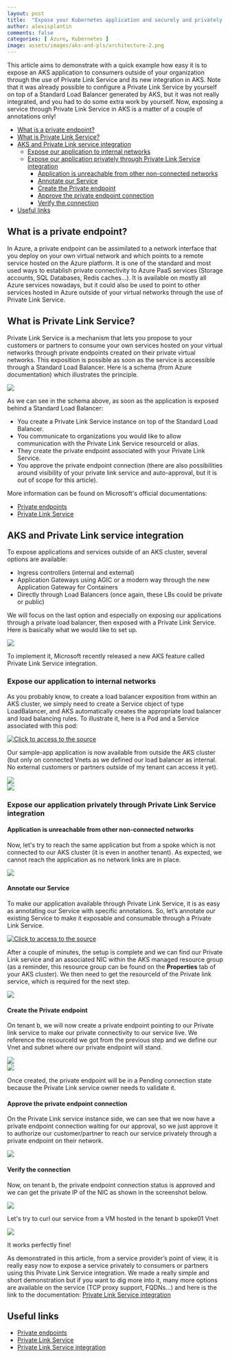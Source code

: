 ```yaml
---
layout: post
title:  "Expose your Kubernetes application and securely and privately to your customers/partners through Private Link Service"
author: alexisplantin
comments: false
categories: [ Azure, Kubernetes ]
image: assets/images/aks-and-pls/architecture-2.png
---
```

This article aims to demonstrate with a quick example how easy it is to expose an AKS application to consumers outside of your organization through the use of Private Link Service and its new integration in AKS. Note that it was already possible to configure a Private Link Service by yourself on top of a Standard Load Balancer generated by AKS, but it was not really integrated, and you had to do some extra work by yourself. Now, exposing a service through Private Link Service in AKS is a matter of a couple of annotations only!

- [What is a private endpoint?](#what-is-a-private-endpoint)
- [What is Private Link Service?](#what-is-private-link-service)
- [AKS and Private Link service integration](#aks-and-private-link-service-integration)
  - [Expose our application to internal networks](#expose-our-application-to-internal-networks)
  - [Expose our application privately through Private Link Service integration](#expose-our-application-privately-through-private-link-service-integration)
    - [Application is unreachable from other non-connected networks](#application-is-unreachable-from-other-non-connected-networks)
    - [Annotate our Service](#annotate-our-service)
    - [Create the Private endpoint](#create-the-private-endpoint)
    - [Approve the private endpoint connection](#approve-the-private-endpoint-connection)
    - [Verify the connection](#verify-the-connection)
- [Useful links](#useful-links)


What is a private endpoint?
---------------------------

In Azure, a private endpoint can be assimilated to a network interface that you deploy on your own virtual network and which points to a remote service hosted on the Azure platform. It is one of the standard and most used ways to establish private connectivity to Azure PaaS services (Storage accounts, SQL Databases, Redis caches...). It is available on mostly all Azure services nowadays, but it could also be used to point to other services hosted in Azure outside of your virtual networks through the use of Private Link Service.

What is Private Link Service?
-------------------------------

Private Link Service is a mechanism that lets you propose to your customers or partners to consume your own services hosted on your virtual networks through private endpoints created on their private virtual networks. This exposition is possible as soon as the service is accessible through a Standard Load Balancer. Here is a schema (from Azure documentation) which illustrates the principle.

<section class="row">
  <div class="col-md-1"></div>
  <div class="col-md-10">
    <img src="../assets/images/aks-and-pls/private-link-service-workflow.png"/>
  </div>
  <div class="col-md-1"></div>
</section>

As we can see in the schema above, as soon as the application is exposed behind a Standard Load Balancer:
- You create a Private Link Service instance on top of the Standard Load Balancer.
- You communicate to organizations you would like to allow communication with the Private Link Service resourceId or alias.
- They create the private endpoint associated with your Private Link Service.
- You approve the private endpoint connection (there are also possibilities around visibility of your private link service and auto-approval, but it is out of scope for this article).

More information can be found on Microsoft's official documentations:
- [Private endpoints](https://learn.microsoft.com/en-us/azure/private-link/private-endpoint-overview)
- [Private Link Service](https://learn.microsoft.com/en-us/azure/private-link/private-link-service-overview)

AKS and Private Link service integration
----------------------------------------

To expose applications and services outside of an AKS cluster, several options are available:
- Ingress controllers (internal and external)
- Application Gateways using AGIC or a modern way through the new Application Gateway for Containers
- Directly through Load Balancers (once again, these LBs could be private or public)

We will focus on the last option and especially on exposing our applications through a private load balancer, then exposed with a Private Link Service. Here is basically what we would like to set up.

<section class="row">
  <div class="col-md-1"></div>
  <div class="col-md-10">
    <img src="../assets/images/aks-and-pls/architecture-target.png"/>
  </div>
  <div class="col-md-1"></div>
</section>

To implement it, Microsoft recently released a new AKS feature called Private Link Service integration.

### Expose our application to internal networks

As you probably know, to create a load balancer exposition from within an AKS cluster, we simply need to create a Service object of type LoadBalancer, and AKS automatically creates the appropriate load balancer and load balancing rules. To illustrate it, here is a Pod and a Service associated with this pod:

<section class="row">
  <div class="col-md-1"></div>
  <div class="col-md-10">
    <a style="box-shadow:none;" href="https://gist.github.com/alexisP/189da9404b84a17d85909d391d7e5577">
        <img title="Click to access to the source" src="../assets/images/aks-and-pls/sample-app.png"/>
    </a>
  </div>
  <div class="col-md-1"></div>
</section>

Our sample-app application is now available from outside the AKS cluster (but only on connected Vnets as we defined our load balancer as internal. No external customers or partners outside of my tenant can access it yet).

<section class="row">
  <div class="col-md-1"></div>
  <div class="col-md-10">
    <img src="../assets/images/aks-and-pls/architecture-1.png"/>
  </div>
  <div class="col-md-1"></div>
</section>

<section class="row">
  <div class="col-md-1"></div>
  <div class="col-md-10">
    <img src="../assets/images/aks-and-pls/sample-app-internal.png"/>
  </div>
  <div class="col-md-1"></div>
</section>

### Expose our application privately through Private Link Service integration

#### Application is unreachable from other non-connected networks

Now, let's try to reach the same application but from a spoke which is not connected to our AKS cluster (it is even in another tenant). As expected, we cannot reach the application as no network links are in place.

<section class="row">
  <div class="col-md-1"></div>
  <div class="col-md-10">
    <img src="../assets/images/aks-and-pls/sample-app-no-network.png"/>
  </div>
  <div class="col-md-1"></div>
</section>

#### Annotate our Service

To make our application available through Private Link Service, it is as easy as annotating our Service with specific annotations. So, let’s annotate our existing Service to make it exposable and consumable through a Private Link Service.

<section class="row">
  <div class="col-md-1"></div>
  <div class="col-md-10">
    <a style="box-shadow:none;" href="https://gist.github.com/alexisP/6750dbc2b08dfed5a358a8fa0411c4ed">
        <img title="Click to access to the source" src="../assets/images/aks-and-pls/sample-app-pls-yml.png"/>
    </a>
  </div>
  <div class="col-md-1"></div>
</section>

After a couple of minutes, the setup is complete and we can find our Private Link service and an associated NIC within the AKS managed resource group (as a reminder, this resource group can be found on the **Properties** tab of your AKS cluster). We then need to get the resourceId of the Private link service, which is required for the next step.

<section class="row">
  <div class="col-md-1"></div>
  <div class="col-md-10">
    <img src="../assets/images/aks-and-pls/sample-app-pls.png"/>
  </div>
  <div class="col-md-1"></div>
</section>

#### Create the Private endpoint

On tenant b, we will now create a private endpoint pointing to our Private link service to make our private connectivity to our service live. We reference the resourceId we got from the previous step and we define our Vnet and subnet where our private endpoint will stand.

<section class="row">
  <div class="col-md-1"></div>
  <div class="col-md-10">
    <img src="../assets/images/aks-and-pls/create-pe-1.png"/>
  </div>
  <div class="col-md-1"></div>
</section>

<section class="row">
  <div class="col-md-1"></div>
  <div class="col-md-10">
    <img src="../assets/images/aks-and-pls/create-pe-2.png"/>
  </div>
  <div class="col-md-1"></div>
</section>

Once created, the private endpoint will be in a Pending connection state because the Private Link service owner needs to validate it.

#### Approve the private endpoint connection

On the Private Link service instance side, we can see that we now have a private endpoint connection waiting for our approval, so we just approve it to authorize our customer/partner to reach our service privately through a private endpoint on their network.

<section class="row">
  <div class="col-md-1"></div>
  <div class="col-md-10">
    <img src="../assets/images/aks-and-pls/create-pe-4.png"/>
  </div>
  <div class="col-md-1"></div>
</section>

#### Verify the connection

Now, on tenant b, the private endpoint connection status is approved and we can get the private IP of the NIC as shown in the screenshot below.

<section class="row">
  <div class="col-md-1"></div>
  <div class="col-md-10">
    <img src="../assets/images/aks-and-pls/create-pe-5.png"/>
  </div>
  <div class="col-md-1"></div>
</section>

Let's try to curl our service from a VM hosted in the tenant b spoke01 Vnet

<section class="row">
  <div class="col-md-1"></div>
  <div class="col-md-10">
    <img src="../assets/images/aks-and-pls/sample-app-pe.png"/>
  </div>
  <div class="col-md-1"></div>
</section>

It works perfectly fine!

As demonstrated in this article, from a service provider’s point of view, it is really easy now to expose a service privately to consumers or partners using this Private Link Service integration. We made a really simple and short demonstration but if you want to dig more into it, many more options are available on the service (TCP proxy support, FQDNs…) and here is the link to the documentation: [Private Link Service integration](https://cloud-provider-azure.sigs.k8s.io/topics/pls-integration/)

Useful links
------------

- [Private endpoints](https://learn.microsoft.com/en-us/azure/private-link/private-endpoint-overview)
- [Private Link Service](https://learn.microsoft.com/en-us/azure/private-link/private-link-service-overview)
- [Private Link Service integration](https://cloud-provider-azure.sigs.k8s.io/topics/pls-integration/)